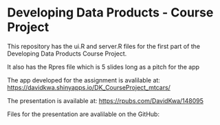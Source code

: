 # Developing Data Products - Course Project

This repository has the ui.R and server.R files for the first part of the Developing Data Products Course Project. 

It also has the Rpres file which is 5 slides long as a pitch for the app

The app developed for the assignment is avalilable at: https://davidkwa.shinyapps.io/DK_CourseProject_mtcars/

The presentation is available at: https://rpubs.com/DavidKwa/148095

Files for the presentation are avalilable on the GitHub: 
